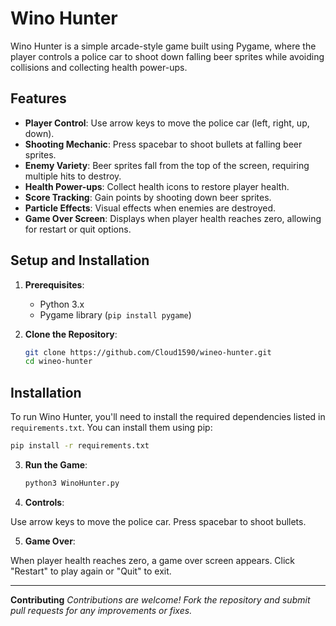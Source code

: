 # Wino Hunter

Wino Hunter is a simple arcade-style game built using Pygame, where the player controls a police car to shoot down falling beer sprites while avoiding collisions and collecting health power-ups.

## Features

- **Player Control**: Use arrow keys to move the police car (left, right, up, down).
- **Shooting Mechanic**: Press spacebar to shoot bullets at falling beer sprites.
- **Enemy Variety**: Beer sprites fall from the top of the screen, requiring multiple hits to destroy.
- **Health Power-ups**: Collect health icons to restore player health.
- **Score Tracking**: Gain points by shooting down beer sprites.
- **Particle Effects**: Visual effects when enemies are destroyed.
- **Game Over Screen**: Displays when player health reaches zero, allowing for restart or quit options.

## Setup and Installation

1. **Prerequisites**:
   - Python 3.x
   - Pygame library (`pip install pygame`)

2. **Clone the Repository**:
   ```bash
   git clone https://github.com/Cloud1590/wineo-hunter.git
   cd wineo-hunter

## Installation

To run Wino Hunter, you'll need to install the required dependencies listed in `requirements.txt`. You can install them using pip:

```bash
pip install -r requirements.txt
```
   
3. **Run the Game**:
   ```bash
   python3 WinoHunter.py
   
4. **Controls**:

Use arrow keys to move the police car.
Press spacebar to shoot bullets.

5. **Game Over**:

When player health reaches zero, a game over screen appears.
Click "Restart" to play again or "Quit" to exit.

---------------------------------------------------------------

**Contributing**
*Contributions are welcome! Fork the repository and submit pull requests for any improvements or fixes.*


